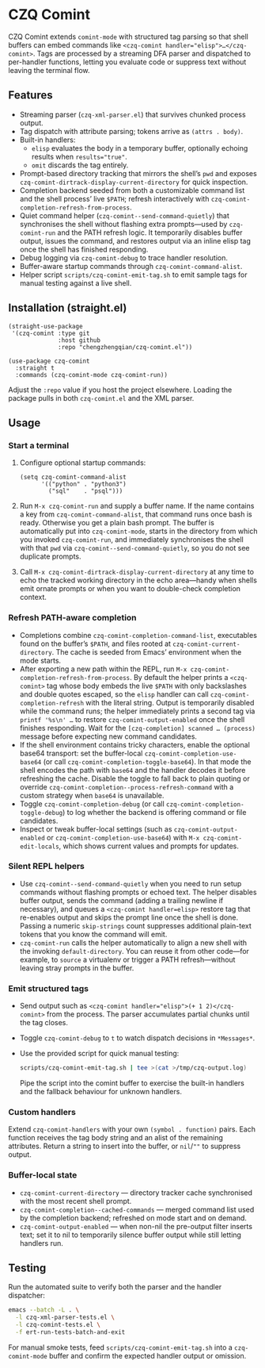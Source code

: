 # CZQ Comint

CZQ Comint extends `comint-mode` with structured tag parsing so that shell
buffers can embed commands like `<czq-comint handler="elisp">…</czq-comint>`.
Tags are processed by a streaming DFA parser and dispatched to per-handler
functions, letting you evaluate code or suppress text without leaving the
terminal flow.

## Features
- Streaming parser (`czq-xml-parser.el`) that survives chunked process output.
- Tag dispatch with attribute parsing; tokens arrive as `(attrs . body)`.
- Built-in handlers:
  - `elisp` evaluates the body in a temporary buffer, optionally echoing
    results when `results="true"`.
  - `omit` discards the tag entirely.
- Prompt-based directory tracking that mirrors the shell’s `pwd` and exposes
  `czq-comint-dirtrack-display-current-directory` for quick inspection.
- Completion backend seeded from both a customizable command list and the shell
  process’ live `$PATH`; refresh interactively with
  `czq-comint-completion-refresh-from-process`.
- Quiet command helper (`czq-comint--send-command-quietly`) that synchronises
  the shell without flashing extra prompts—used by `czq-comint-run` and the
  PATH refresh logic.  It temporarily disables buffer output, issues the
  command, and restores output via an inline elisp tag once the shell has
  finished responding.
- Debug logging via `czq-comint-debug` to trace handler resolution.
- Buffer-aware startup commands through `czq-comint-command-alist`.
- Helper script `scripts/czq-comint-emit-tag.sh` to emit sample tags for manual
  testing against a live shell.

## Installation (straight.el)

```elisp
(straight-use-package
 '(czq-comint :type git
              :host github
              :repo "chengzhengqian/czq-comint.el"))

(use-package czq-comint
  :straight t
  :commands (czq-comint-mode czq-comint-run))
```

Adjust the `:repo` value if you host the project elsewhere. Loading the package
pulls in both `czq-comint.el` and the XML parser.

## Usage

### Start a terminal

1. Configure optional startup commands:

   ```elisp
   (setq czq-comint-command-alist
         '(("python" . "python3")
           ("sql"    . "psql")))
   ```

2. Run `M-x czq-comint-run` and supply a buffer name. If the name contains a
   key from `czq-comint-command-alist`, that command runs once bash is ready.
   Otherwise you get a plain bash prompt. The buffer is automatically put into
   `czq-comint-mode`, starts in the directory from which you invoked
   `czq-comint-run`, and immediately synchronises the shell with that `pwd`
   via `czq-comint--send-command-quietly`, so you do not see duplicate prompts.

3. Call `M-x czq-comint-dirtrack-display-current-directory` at any time to echo
   the tracked working directory in the echo area—handy when shells emit ornate
   prompts or when you want to double-check completion context.

### Refresh PATH-aware completion

- Completions combine `czq-comint-completion-command-list`, executables found
  on the buffer’s `$PATH`, and files rooted at
  `czq-comint-current-directory`.  The cache is seeded from Emacs’ environment
  when the mode starts.
- After exporting a new path within the REPL, run
  `M-x czq-comint-completion-refresh-from-process`.  By default the helper
  prints a `<czq-comint>` tag whose body embeds the live `$PATH` with only
  backslashes and double quotes escaped, so the `elisp` handler can call
  `czq-comint-completion-refresh` with the literal string.  Output is
  temporarily disabled while the command runs; the helper immediately prints a
  second tag via `printf '%s\n' …` to restore `czq-comint-output-enabled`
  once the shell finishes responding.  Wait for the `[czq-completion] scanned …
  (process)` message before expecting new command candidates.
- If the shell environment contains tricky characters, enable the optional
  base64 transport: set the buffer-local
  `czq-comint-completion-use-base64` (or call
  `czq-comint-completion-toggle-base64`).  In that mode the shell encodes the
  path with `base64` and the handler decodes it before refreshing the cache.
  Disable the toggle to fall back to plain quoting or override
  `czq-comint-completion--process-refresh-command` with a custom strategy when
  `base64` is unavailable.
- Toggle `czq-comint-completion-debug` (or call
  `czq-comint-completion-toggle-debug`) to log whether the backend is offering
  command or file candidates.
- Inspect or tweak buffer-local settings (such as `czq-comint-output-enabled`
  or `czq-comint-completion-use-base64`) with `M-x czq-comint-edit-locals`,
  which shows current values and prompts for updates.

### Silent REPL helpers

- Use `czq-comint--send-command-quietly` when you need to run setup commands
  without flashing prompts or echoed text.  The helper disables buffer output,
  sends the command (adding a trailing newline if necessary), and queues a
  `<czq-comint handler=elisp>` restore tag that re-enables output and skips the
  prompt line once the shell is done.  Passing a numeric `skip-strings` count
  suppresses additional plain-text tokens that you know the command will emit.
- `czq-comint-run` calls the helper automatically to align a new shell with the
  invoking `default-directory`.  You can reuse it from other code—for example,
  to `source` a virtualenv or trigger a PATH refresh—without leaving stray
  prompts in the buffer.

### Emit structured tags

- Send output such as `<czq-comint handler="elisp">(+ 1 2)</czq-comint>` from
  the process. The parser accumulates partial chunks until the tag closes.
- Toggle `czq-comint-debug` to `t` to watch dispatch decisions in `*Messages*`.
- Use the provided script for quick manual testing:

  ```sh
  scripts/czq-comint-emit-tag.sh | tee >(cat >/tmp/czq-output.log)
  ```

  Pipe the script into the comint buffer to exercise the built-in handlers and
  the fallback behaviour for unknown handlers.

### Custom handlers

Extend `czq-comint-handlers` with your own `(symbol . function)` pairs. Each
function receives the tag body string and an alist of the remaining attributes.
Return a string to insert into the buffer, or `nil`/`""` to suppress output.

### Buffer-local state

- `czq-comint-current-directory` — directory tracker cache synchronised with
  the most recent shell prompt.
- `czq-comint-completion--cached-commands` — merged command list used by the
  completion backend; refreshed on mode start and on demand.
- `czq-comint-output-enabled` — when non-nil the pre-output filter inserts
  text; set it to nil to temporarily silence buffer output while still letting
  handlers run.

## Testing

Run the automated suite to verify both the parser and the handler dispatcher:

```sh
emacs --batch -L . \
  -l czq-xml-parser-tests.el \
  -l czq-comint-tests.el \
  -f ert-run-tests-batch-and-exit
```

For manual smoke tests, feed `scripts/czq-comint-emit-tag.sh` into a
`czq-comint-mode` buffer and confirm the expected handler output or omission.
